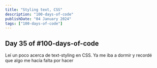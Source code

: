 ```yaml
---
title: "Styling text, CSS"
description: "100-days-of-code"
publishDate: "04 January 2024"
tags: ["100-days-of-code"]
---
```


## Day 35 of #100-days-of-code

Leí un poco acerca de text-styling en CSS. Ya me iba a dormir y recordé que algo me hacía falta por hacer
